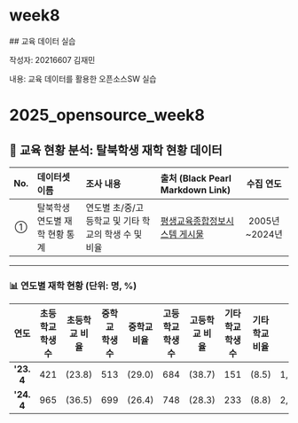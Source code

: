 # week8



\## 교육 데이터 실습

작성자: 20216607 김재민

내용: 교육 데이터를 활용한 오픈소스SW 실습

# 2025_opensource_week8

## 🎒 교육 현황 분석: 탈북학생 재학 현황 데이터

| **No.** | **데이터셋 이름** | **조사 내용** | **출처 (Black Pearl Markdown Link)** | **수집 연도** |
| :---: | :--- | :--- | :--- | :---: |
| ① | 탈북학생 연도별 재학 현황 통계 | 연도별 초/중/고등학교 및 기타 학교의 학생 수 및 비율 | [평생교육종합정보시스템 게시물](https://www.hub4u.or.kr/usr/portal/board/146/commonBbsDetail.do?p_pageno=1&p_listscale=10&p_bbs_id=146&p_srch_type=p_srch_pst_title_cntnt&p_pst_id=8827&p_srch_text=) | 2005년~2024년 |

---

### 📊 연도별 재학 현황 (단위: 명, %)

| 연도 | 초등학교 학생수 | 초등학교 비율 | 중학교 학생수 | 중학교 비율 | 고등학교 학생수 | 고등학교 비율 | 기타학교 학생수 | 기타학교 비율 | 계 |
| :---: | :---: | :---: | :---: | :---: | :---: | :---: | :---: | :---: | :---: |
| **'23. 4** | 421 | (23.8) | 513 | (29.0) | 684 | (38.7) | 151 | (8.5) | 1,769 |
| **'24. 4** | 965 | (36.5) | 699 | (26.4) | 748 | (28.3) | 233 | (8.8) | 2,645 |
